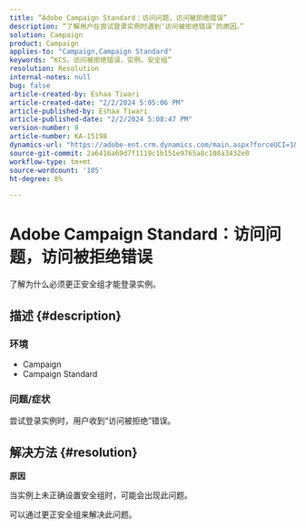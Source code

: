 ```yaml
---
title: “Adobe Campaign Standard：访问问题，访问被拒绝错误”
description: “了解用户在尝试登录实例时遇到‘访问被拒绝错误’的原因。”
solution: Campaign
product: Campaign
applies-to: "Campaign,Campaign Standard"
keywords: “KCS，访问被拒绝错误，实例，安全组”
resolution: Resolution
internal-notes: null
bug: false
article-created-by: Eshaa Tiwari
article-created-date: "2/2/2024 5:05:06 PM"
article-published-by: Eshaa Tiwari
article-published-date: "2/2/2024 5:08:47 PM"
version-number: 8
article-number: KA-15198
dynamics-url: "https://adobe-ent.crm.dynamics.com/main.aspx?forceUCI=1&pagetype=entityrecord&etn=knowledgearticle&id=d983e134-edc1-ee11-9079-6045bd006268"
source-git-commit: 2a6416a69d7f1119c1b151e9765a8c108a3432e0
workflow-type: tm+mt
source-wordcount: '105'
ht-degree: 8%

---
```


# Adobe Campaign Standard：访问问题，访问被拒绝错误


了解为什么必须更正安全组才能登录实例。

## 描述 {#description}


### <b>环境</b>

- Campaign
- Campaign Standard


### <b>问题/症状</b>

尝试登录实例时，用户收到“访问被拒绝”错误。


## 解决方法 {#resolution}




<b>原因</b>

当实例上未正确设置安全组时，可能会出现此问题。



可以通过更正安全组来解决此问题。
